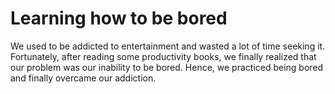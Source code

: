 # Learning how to be bored  

We used to be addicted to entertainment and wasted a lot of time seeking it. Fortunately, after reading some productivity books, we finally realized that our problem was our inability to be bored. Hence, we practiced being bored and finally overcame our addiction.   
